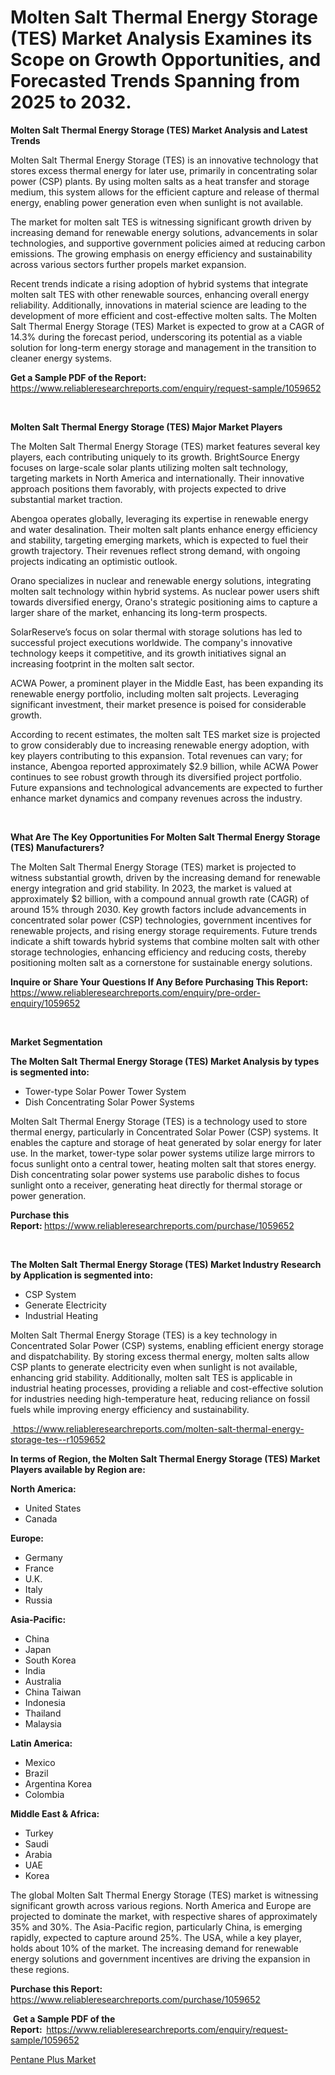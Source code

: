 <p><h1>Molten Salt Thermal Energy Storage (TES) Market Analysis Examines its Scope on Growth Opportunities, and Forecasted Trends Spanning from 2025 to 2032.</h1></p><p><strong>Molten Salt Thermal Energy Storage (TES) Market Analysis and Latest Trends</strong></p>
<p><p>Molten Salt Thermal Energy Storage (TES) is an innovative technology that stores excess thermal energy for later use, primarily in concentrating solar power (CSP) plants. By using molten salts as a heat transfer and storage medium, this system allows for the efficient capture and release of thermal energy, enabling power generation even when sunlight is not available. </p><p>The market for molten salt TES is witnessing significant growth driven by increasing demand for renewable energy solutions, advancements in solar technologies, and supportive government policies aimed at reducing carbon emissions. The growing emphasis on energy efficiency and sustainability across various sectors further propels market expansion. </p><p>Recent trends indicate a rising adoption of hybrid systems that integrate molten salt TES with other renewable sources, enhancing overall energy reliability. Additionally, innovations in material science are leading to the development of more efficient and cost-effective molten salts. The Molten Salt Thermal Energy Storage (TES) Market is expected to grow at a CAGR of 14.3% during the forecast period, underscoring its potential as a viable solution for long-term energy storage and management in the transition to cleaner energy systems.</p></p>
<p><strong>Get a Sample PDF of the Report:&nbsp;</strong> <a href="https://www.reliableresearchreports.com/enquiry/request-sample/1059652?utm_campaign=3581&utm_medium=2&utm_source=Github&utm_content=ia&utm_term=22032025&utm_id=molten-salt-thermal-energy-storage-tes">https://www.reliableresearchreports.com/enquiry/request-sample/1059652</a></p>
<p>&nbsp;</p>
<p><strong>Molten Salt Thermal Energy Storage (TES) Major Market Players</strong></p>
<p><p>The Molten Salt Thermal Energy Storage (TES) market features several key players, each contributing uniquely to its growth. BrightSource Energy focuses on large-scale solar plants utilizing molten salt technology, targeting markets in North America and internationally. Their innovative approach positions them favorably, with projects expected to drive substantial market traction.</p><p>Abengoa operates globally, leveraging its expertise in renewable energy and water desalination. Their molten salt plants enhance energy efficiency and stability, targeting emerging markets, which is expected to fuel their growth trajectory. Their revenues reflect strong demand, with ongoing projects indicating an optimistic outlook.</p><p>Orano specializes in nuclear and renewable energy solutions, integrating molten salt technology within hybrid systems. As nuclear power users shift towards diversified energy, Orano's strategic positioning aims to capture a larger share of the market, enhancing its long-term prospects.</p><p>SolarReserve’s focus on solar thermal with storage solutions has led to successful project executions worldwide. The company's innovative technology keeps it competitive, and its growth initiatives signal an increasing footprint in the molten salt sector.</p><p>ACWA Power, a prominent player in the Middle East, has been expanding its renewable energy portfolio, including molten salt projects. Leveraging significant investment, their market presence is poised for considerable growth.</p><p>According to recent estimates, the molten salt TES market size is projected to grow considerably due to increasing renewable energy adoption, with key players contributing to this expansion. Total revenues can vary; for instance, Abengoa reported approximately $2.9 billion, while ACWA Power continues to see robust growth through its diversified project portfolio. Future expansions and technological advancements are expected to further enhance market dynamics and company revenues across the industry.</p></p>
<p>&nbsp;</p>
<p><strong>What Are The Key Opportunities For Molten Salt Thermal Energy Storage (TES) Manufacturers?</strong></p>
<p><p>The Molten Salt Thermal Energy Storage (TES) market is projected to witness substantial growth, driven by the increasing demand for renewable energy integration and grid stability. In 2023, the market is valued at approximately $2 billion, with a compound annual growth rate (CAGR) of around 15% through 2030. Key growth factors include advancements in concentrated solar power (CSP) technologies, government incentives for renewable projects, and rising energy storage requirements. Future trends indicate a shift towards hybrid systems that combine molten salt with other storage technologies, enhancing efficiency and reducing costs, thereby positioning molten salt as a cornerstone for sustainable energy solutions.</p></p>
<p><strong>Inquire or Share Your Questions If Any Before Purchasing This Report:</strong> <a href="https://www.reliableresearchreports.com/enquiry/pre-order-enquiry/1059652?utm_campaign=3581&utm_medium=2&utm_source=Github&utm_content=ia&utm_term=22032025&utm_id=molten-salt-thermal-energy-storage-tes">https://www.reliableresearchreports.com/enquiry/pre-order-enquiry/1059652</a></p>
<p>&nbsp;</p>
<p><strong>Market Segmentation</strong></p>
<p><strong>The Molten Salt Thermal Energy Storage (TES) Market Analysis by types is segmented into:</strong></p>
<p><ul><li>Tower-type Solar Power Tower System</li><li>Dish Concentrating Solar Power Systems</li></ul></p>
<p><p>Molten Salt Thermal Energy Storage (TES) is a technology used to store thermal energy, particularly in Concentrated Solar Power (CSP) systems. It enables the capture and storage of heat generated by solar energy for later use. In the market, tower-type solar power systems utilize large mirrors to focus sunlight onto a central tower, heating molten salt that stores energy. Dish concentrating solar power systems use parabolic dishes to focus sunlight onto a receiver, generating heat directly for thermal storage or power generation.</p></p>
<p><strong>Purchase this Report:&nbsp;</strong><a href="https://www.reliableresearchreports.com/purchase/1059652?utm_campaign=3581&utm_medium=2&utm_source=Github&utm_content=ia&utm_term=22032025&utm_id=molten-salt-thermal-energy-storage-tes">https://www.reliableresearchreports.com/purchase/1059652</a></p>
<p>&nbsp;</p>
<p><strong>The Molten Salt Thermal Energy Storage (TES) Market Industry Research by Application is segmented into:</strong></p>
<p><ul><li>CSP System</li><li>Generate Electricity</li><li>Industrial Heating</li></ul></p>
<p><p>Molten Salt Thermal Energy Storage (TES) is a key technology in Concentrated Solar Power (CSP) systems, enabling efficient energy storage and dispatchability. By storing excess thermal energy, molten salts allow CSP plants to generate electricity even when sunlight is not available, enhancing grid stability. Additionally, molten salt TES is applicable in industrial heating processes, providing a reliable and cost-effective solution for industries needing high-temperature heat, reducing reliance on fossil fuels while improving energy efficiency and sustainability.</p></p>
<p><a href="https://www.reliableresearchreports.com/molten-salt-thermal-energy-storage-tes--r1059652?utm_campaign=3581&utm_medium=2&utm_source=Github&utm_content=ia&utm_term=22032025&utm_id=molten-salt-thermal-energy-storage-tes">&nbsp;https://www.reliableresearchreports.com/molten-salt-thermal-energy-storage-tes--r1059652</a></p>
<p><strong>In terms of Region, the Molten Salt Thermal Energy Storage (TES) Market Players available by Region are:</strong></p>
<p>
    <p> <strong> North America: </strong>
        <ul>
            <li>United States</li>
            <li>Canada</li>
        </ul>
        </p> 
    <p> <strong> Europe: </strong>
        <ul>
            <li>Germany</li>
            <li>France</li>
            <li>U.K.</li>
            <li>Italy</li>
            <li>Russia</li>
        </ul>
        </p> 
    <p> <strong> Asia-Pacific: </strong>
        <ul>
            <li>China</li>
            <li>Japan</li>
            <li>South Korea</li>
            <li>India</li>
            <li>Australia</li>
            <li>China Taiwan</li>
            <li>Indonesia</li>
            <li>Thailand</li>
            <li>Malaysia</li>
        </ul>
        </p> 
    <p> <strong> Latin America: </strong>
        <ul>
            <li>Mexico</li>
            <li>Brazil</li>
            <li>Argentina Korea</li>
            <li>Colombia</li>
        </ul>
        </p> 
    <p> <strong> Middle East & Africa: </strong>
        <ul>
            <li>Turkey</li>
            <li>Saudi</li>
            <li>Arabia</li>
            <li>UAE</li>
            <li>Korea</li>
        </ul>
    </p>
    </p>
<p><p>The global Molten Salt Thermal Energy Storage (TES) market is witnessing significant growth across various regions. North America and Europe are projected to dominate the market, with respective shares of approximately 35% and 30%. The Asia-Pacific region, particularly China, is emerging rapidly, expected to capture around 25%. The USA, while a key player, holds about 10% of the market. The increasing demand for renewable energy solutions and government incentives are driving the expansion in these regions.</p></p>
<p><strong>Purchase this Report: </strong><a href="https://www.reliableresearchreports.com/purchase/1059652?utm_campaign=3581&utm_medium=2&utm_source=Github&utm_content=ia&utm_term=22032025&utm_id=molten-salt-thermal-energy-storage-tes">https://www.reliableresearchreports.com/purchase/1059652</a></p>
<p>&nbsp;<strong>Get a Sample PDF of the Report:&nbsp;&nbsp;</strong><a href="https://www.reliableresearchreports.com/enquiry/request-sample/1059652?utm_campaign=3581&utm_medium=2&utm_source=Github&utm_content=ia&utm_term=22032025&utm_id=molten-salt-thermal-energy-storage-tes">https://www.reliableresearchreports.com/enquiry/request-sample/1059652</a></p>
<p><strong></strong></p>
<p><p><a href="https://github.com/dhimipuc/Market-Research-Report-List-1/blob/main/pentane-plus-market.md?utm_campaign=3581&utm_medium=2&utm_source=Github&utm_content=ia&utm_term=22032025&utm_id=molten-salt-thermal-energy-storage-tes">Pentane Plus Market</a></p></p>